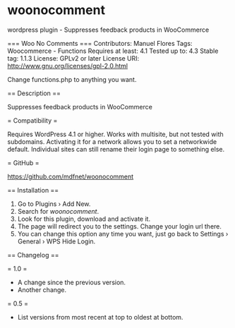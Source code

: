 # woonocomment

wordpress plugin - Suppresses feedback products in WooCommerce

=== Woo No Comments ===
Contributors: Manuel Flores
Tags: Woocommerce - Functions
Requires at least: 4.1
Tested up to: 4.3
Stable tag: 1.1.3
License: GPLv2 or later
License URI: http://www.gnu.org/licenses/gpl-2.0.html

Change functions.php to anything you want.

== Description ==

Suppresses feedback products in WooCommerce

= Compatibility =

Requires WordPress 4.1 or higher. 
Works with multisite, but not tested with subdomains. Activating it for a network allows you to set a networkwide default. Individual sites can still rename their login page to something else.

= GitHub =

https://github.com/mdfnet/woonocomment


== Installation ==

1. Go to Plugins › Add New.
2. Search for *woonocomment*.
3. Look for this plugin, download and activate it.
4. The page will redirect you to the settings. Change your login url there.
5. You can change this option any time you want, just go back to Settings › General › WPS Hide Login.


== Changelog ==

= 1.0 =
* A change since the previous version.
* Another change.

= 0.5 =
* List versions from most recent at top to oldest at bottom.
